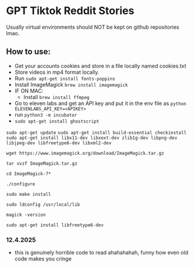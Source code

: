 # GPT Tiktok Reddit Stories

Usually virtual environments should NOT be kept on github repositories lmao.

## How to use:

- Get your accounts cookies and store in a file locally named cookies.txt
- Store videos in mp4 format locally.
- Run `sudo apt-get install fonts-poppins`
- Install ImageMagick `brew install imagemagick`
- IF ON MAC:
  - Install `brew install ffmpeg`
- Go to eleven labs and get an API key and put it in the env file as ```python ELEVENLABS_API_KEY=<APIKEY>```
- run `python3 -m incubator`
-    `sudo apt-get install ghostscript`

`sudo apt-get update`
`sudo apt-get install build-essential checkinstall`
`sudo apt-get install libx11-dev libxext-dev zlib1g-dev libpng-dev libjpeg-dev libfreetype6-dev libxml2-dev`

`wget https://www.imagemagick.org/download/ImageMagick.tar.gz`

`tar xvzf ImageMagick.tar.gz`

`cd ImageMagick-7*`

`./configure`

`sudo make install`

`sudo ldconfig /usr/local/lib`

`magick -version`

`sudo apt-get install libfreetype6-dev`

### 12.4.2025

- this is genuinely horrible code to read ahahahahah, funny how even old code makes you cringe
